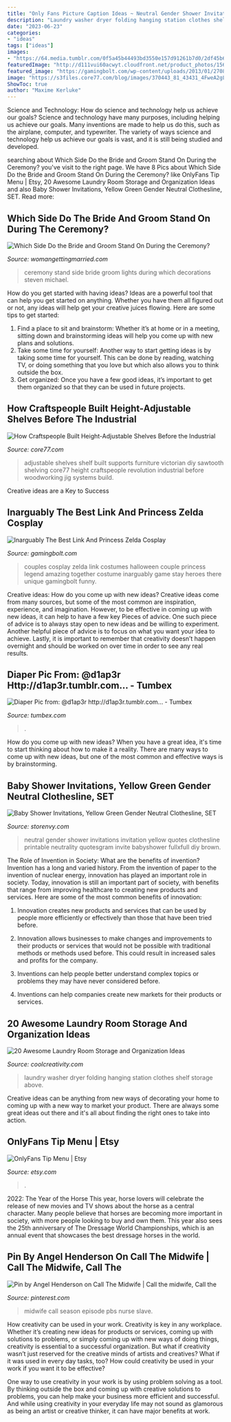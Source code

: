 ```yaml
---
title: "Only Fans Picture Caption Ideas ~ Neutral Gender Shower Invitations Invitation Yellow Quotes Clothesline Printable Neutrality Quotesgram Invite Babyshower Fullxfull Diy Brown"
description: "Laundry washer dryer folding hanging station clothes shelf storage above"
date: "2023-06-23"
categories:
- "ideas"
tags: ["ideas"]
images:
- "https://64.media.tumblr.com/0f5a45b44493bd3550e157d91261b7d0/2df45b6815ec2a8d-42/s500x750/723c04dc1d7aaee634c9bfc0650d689387cdbd7a.jpg"
featuredImage: "http://d111vui60acwyt.cloudfront.net/product_photos/15661909/il_fullxfull.263214009_original.jpg"
featured_image: "https://gamingbolt.com/wp-content/uploads/2013/01/270844_454611534550075_1308876203_n.jpg"
image: "https://s3files.core77.com/blog/images/370443_81_43431_4FweA2gLZ.jpg"
ShowToc: true
author: "Maxime Kerluke"
---
```



Science and Technology: How do science and technology help us achieve our goals?
Science and technology have many purposes, including helping us achieve our goals. Many inventions are made to help us do this, such as the airplane, computer, and typewriter. The variety of ways science and technology help us achieve our goals is vast, and it is still being studied and developed.

	

		
searching about Which Side Do the Bride and Groom Stand On During the Ceremony? you've visit to the right page. We have 8 Pics about Which Side Do the Bride and Groom Stand On During the Ceremony? like OnlyFans Tip Menu | Etsy, 20 Awesome Laundry Room Storage and Organization Ideas and also Baby Shower Invitations, Yellow Green Gender Neutral Clothesline, SET. Read more:
		
    
## Which Side Do The Bride And Groom Stand On During The Ceremony?

<img loading=lazy src="http://dnswgghyav0s3.cloudfront.net/wp-content/uploads/2015/07/wedding-lights-decorations-018.jpg" onerror="this.onerror=null;this.src='https://tse2.mm.bing.net/th?id=OIP.5qUEsWhB4cn8syO41hvqmAHaLH&amp;pid=15.1';" alt="Which Side Do the Bride and Groom Stand On During the Ceremony?">

_Source: womangettingmarried.com_

>ceremony stand side bride groom lights during which decorations steven michael. 

	

How do you get started with having ideas?
Ideas are a powerful tool that can help you get started on anything. Whether you have them all figured out or not, any ideas will help get your creative juices flowing. Here are some tips to get started: 
1. Find a place to sit and brainstorm: Whether it’s at home or in a meeting, sitting down and brainstorming ideas will help you come up with new plans and solutions. 
2. Take some time for yourself: Another way to start getting ideas is by taking some time for yourself. This can be done by reading, watching TV, or doing something that you love but which also allows you to think outside the box. 
3. Get organized: Once you have a few good ideas, it’s important to get them organized so that they can be used in future projects.

    
## How Craftspeople Built Height-Adjustable Shelves Before The Industrial

<img loading=lazy src="https://s3files.core77.com/blog/images/370443_81_43431_4FweA2gLZ.jpg" onerror="this.onerror=null;this.src='https://tse3.mm.bing.net/th?id=OIP.ynj0J3epZvW0TPIAn07VDwHaLZ&amp;pid=15.1';" alt="How Craftspeople Built Height-Adjustable Shelves Before the Industrial">

_Source: core77.com_

>adjustable shelves shelf built supports furniture victorian diy sawtooth shelving core77 height craftspeople revolution industrial before woodworking jig systems build. 

	

Creative ideas are a Key to Success

    
## Inarguably The Best Link And Princess Zelda Cosplay

<img loading=lazy src="https://gamingbolt.com/wp-content/uploads/2013/01/270844_454611534550075_1308876203_n.jpg" onerror="this.onerror=null;this.src='https://tse2.mm.bing.net/th?id=OIP.VYzYqyYLPtnpiAeyN_E6XQHaKX&amp;pid=15.1';" alt="Inarguably The Best Link And Princess Zelda Cosplay">

_Source: gamingbolt.com_

>couples cosplay zelda link costumes halloween couple princess legend amazing together costume inarguably game stay heroes there unique gamingbolt funny. 

	

Creative ideas: How do you come up with new ideas?
Creative ideas come from many sources, but some of the most common are inspiration, experience, and imagination. However, to be effective in coming up with new ideas, it can help to have a few key Pieces of advice. One such piece of advice is to always stay open to new ideas and be willing to experiment. Another helpful piece of advice is to focus on what you want your idea to achieve. Lastly, it is important to remember that creativity doesn’t happen overnight and should be worked on over time in order to see any real results.

    
## Diaper Pic From: @d1ap3r Http://d1ap3r.tumblr.com... - Tumbex

<img loading=lazy src="https://64.media.tumblr.com/0f5a45b44493bd3550e157d91261b7d0/2df45b6815ec2a8d-42/s500x750/723c04dc1d7aaee634c9bfc0650d689387cdbd7a.jpg" onerror="this.onerror=null;this.src='https://tse2.mm.bing.net/th?id=OIP.yPMOFF0QKrOLmte0hu-EGAAAAA&amp;pid=15.1';" alt="Diaper Pic from: @d1ap3r http://d1ap3r.tumblr.com... - Tumbex">

_Source: tumbex.com_

>. 

	

How do you come up with new ideas?
When you have a great idea, it's time to start thinking about how to make it a reality. There are many ways to come up with new ideas, but one of the most common and effective ways is by brainstorming.

    
## Baby Shower Invitations, Yellow Green Gender Neutral Clothesline, SET

<img loading=lazy src="http://d111vui60acwyt.cloudfront.net/product_photos/15661909/il_fullxfull.263214009_original.jpg" onerror="this.onerror=null;this.src='https://tse4.mm.bing.net/th?id=OIP.UuV9rDFxQpi2r4WiyhokXwHaKX&amp;pid=15.1';" alt="Baby Shower Invitations, Yellow Green Gender Neutral Clothesline, SET">

_Source: storenvy.com_

>neutral gender shower invitations invitation yellow quotes clothesline printable neutrality quotesgram invite babyshower fullxfull diy brown. 

	

The Role of Invention in Society: What are the benefits of invention?
Invention has a long and varied history. From the invention of paper to the invention of nuclear energy, innovation has played an important role in society. Today, innovation is still an important part of society, with benefits that range from improving healthcare to creating new products and services. Here are some of the most common benefits of innovation:
1. Innovation creates new products and services that can be used by people more efficiently or effectively than those that have been tried before.

2. Innovation allows businesses to make changes and improvements to their products or services that would not be possible with traditional methods or methods used before. This could result in increased sales and profits for the company.

3. Inventions can help people better understand complex topics or problems they may have never considered before.

4. Inventions can help companies create new markets for their products or services.

    
## 20 Awesome Laundry Room Storage And Organization Ideas

<img loading=lazy src="http://coolcreativity.com/wp-content/uploads/2016/06/Folding-Station-Above-Washer-Dryer-Shelf-for-Hanging-Clothes.jpg" onerror="this.onerror=null;this.src='https://tse4.mm.bing.net/th?id=OIP.Rz9xoZUYuJ9SS-DoNYtkCAHaJ3&amp;pid=15.1';" alt="20 Awesome Laundry Room Storage and Organization Ideas">

_Source: coolcreativity.com_

>laundry washer dryer folding hanging station clothes shelf storage above. 

	

Creative ideas can be anything from new ways of decorating your home to coming up with a new way to market your product. There are always some great ideas out there and it's all about finding the right ones to take into action.

    
## OnlyFans Tip Menu | Etsy

<img loading=lazy src="https://i.etsystatic.com/16328644/r/il/3e039f/2659525477/il_fullxfull.2659525477_5f8t.jpg" onerror="this.onerror=null;this.src='https://tse3.mm.bing.net/th?id=OIP.GkI6WPbfmcPI4vWtJw5jCQHaLH&amp;pid=15.1';" alt="OnlyFans Tip Menu | Etsy">

_Source: etsy.com_

>. 

	

2022: The Year of the Horse
This year, horse lovers will celebrate the release of new movies and TV shows about the horse as a central character. Many people believe that horses are becoming more important in society, with more people looking to buy and own them. This year also sees the 25th anniversary of The Dressage World Championships, which is an annual event that showcases the best dressage horses in the world.

    
## Pin By Angel Henderson On Call The Midwife | Call The Midwife, Call The

<img loading=lazy src="https://i.pinimg.com/736x/33/bf/fc/33bffca47fa8a7cb9f23a646fa634f09--slave-girl-the-nurse.jpg" onerror="this.onerror=null;this.src='https://tse1.mm.bing.net/th?id=OIP.jMe3Q5OE8lTw4_GjjBKqBgHaKu&amp;pid=15.1';" alt="Pin by Angel Henderson on Call The Midwife | Call the midwife, Call the">

_Source: pinterest.com_

>midwife call season episode pbs nurse slave. 

	

How creativity can be used in your work.
Creativity is key in any workplace. Whether it’s creating new ideas for products or services, coming up with solutions to problems, or simply coming up with new ways of doing things, creativity is essential to a successful organization.
But what if creativity wasn’t just reserved for the creative minds of artists and creatives? What if it was used in every day tasks, too? How could creativity be used in your work if you want it to be effective?

One way to use creativity in your work is by using problem solving as a tool. By thinking outside the box and coming up with creative solutions to problems, you can help make your business more efficient and successful. And while using creativity in your everyday life may not sound as glamorous as being an artist or creative thinker, it can have major benefits at work.

